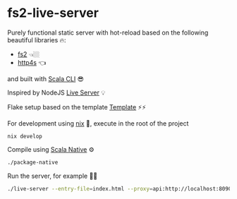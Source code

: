 # fs2-live-server

Purely functional static server with hot-reload based on the following beautiful libraries 🔥:
- [fs2](https://fs2.io/) 👈🏼
- [http4s](https://http4s.org/) 👈

and built with [Scala CLI](https://scala-cli.virtuslab.org/) 😎

Inspired by NodeJS [Live Server](https://github.com/tapio/live-server) 💡

Flake setup based on the template [Template](https://github.com/buntec/flake-templates) ⚡⚡

For development using [nix](https://nixos.org/download.html) 🔧, execute in the root of the project
```
nix develop
```

Compile using [Scala Native](https://scala-native.org/en/latest/) ⚙️
```bash
./package-native
```

Run the server, for example 🚀🚀
```bash
./live-server --entry-file=index.html --proxy=api:http://localhost:8090
```
